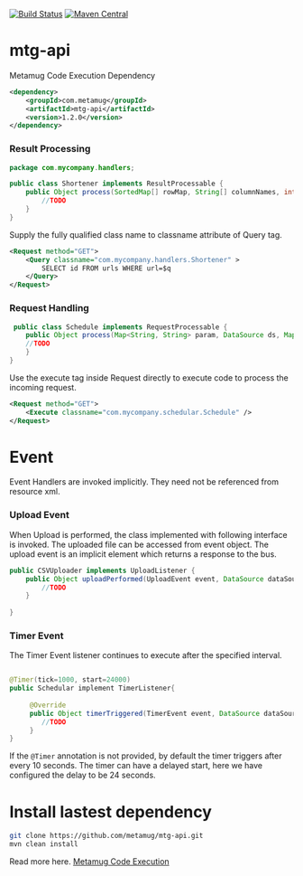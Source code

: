 [![Build Status](https://travis-ci.org/metamug/api-sdk.svg?branch=master)](https://travis-ci.org/metamug/api-sdk) [![Maven Central](https://maven-badges.herokuapp.com/maven-central/com.metamug/mtg-api/badge.svg)](http://search.maven.org/#artifactdetails|com.metamug|mtg-api|1.2.0|)

# mtg-api
Metamug Code Execution Dependency

```xml
<dependency>
    <groupId>com.metamug</groupId>
    <artifactId>mtg-api</artifactId>
    <version>1.2.0</version>
</dependency>
```

### Result Processing

```java
package com.mycompany.handlers;

public class Shortener implements ResultProcessable {
    public Object process(SortedMap[] rowMap, String[] columnNames, int rowCount) throws Exception{
    	//TODO
    }
}
```
Supply the fully qualified class name to classname attribute of Query tag.

```xml
<Request method="GET">
    <Query classname="com.mycompany.handlers.Shortener" >
        SELECT id FROM urls WHERE url=$q
    </Query>
</Request>
```

### Request Handling

```java
 public class Schedule implements RequestProcessable {
    public Object process(Map<String, String> param, DataSource ds, Map<String, String> requestHeaders) throws Exception{
	//TODO		
    }
}
```
Use the execute tag inside Request directly to execute code to process the incoming request.

```xml
<Request method="GET">
    <Execute classname="com.mycompany.schedular.Schedule" />
</Request>
```
# Event

Event Handlers are invoked implicitly. They need not be referenced from resource xml.

### Upload Event

When Upload is performed, the class implemented with following interface is invoked.
The uploaded file can be accessed from event object. The upload event is an implicit element
which returns a response to the bus.

```java
public CSVUploader implements UploadListener {
    public Object uploadPerformed(UploadEvent event, DataSource dataSource) throws Exception{
        //TODO 
    }
    
}
```
### Timer Event

The Timer Event listener continues to execute after the specified interval. 

```java

@Timer(tick=1000, start=24000)
public Schedular implement TimerListener{
      
     @Override
     public Object timerTriggered(TimerEvent event, DataSource dataSource){
     	//TODO
     }
}

```
If the `@Timer` annotation is not provided, by default the timer triggers after every 10 seconds.
The timer can have a delayed start, here we have configured the delay to be 24 seconds.

# Install lastest dependency

```sh
git clone https://github.com/metamug/mtg-api.git
mvn clean install
```

Read more here. [Metamug Code Execution](https://metamug.com/docs/code-execution.php) 
